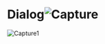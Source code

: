 # Dialog![Capture](https://user-images.githubusercontent.com/85479881/209514393-e683f762-ea2e-4b6e-8928-1ca690b7f419.PNG)
![Capture1](https://user-images.githubusercontent.com/85479881/209514410-8318ca94-fe7f-472c-8f09-abe3f0c99cf2.PNG)

